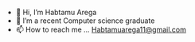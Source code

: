 - 👋 Hi, I’m Habtamu Arega
- 🌱 I’m a recent Computer science graduate 
- 📫 How to reach me ... Habtamuarega11@gmail.com

<!---
habte12/habte12 is a ✨ special ✨ repository because its `README.md` (this file) appears on your GitHub profile.
You can click the Preview link to take a look at your changes.
--->
